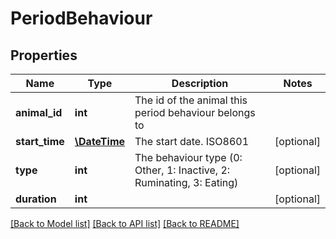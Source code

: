 # PeriodBehaviour

## Properties
Name | Type | Description | Notes
------------ | ------------- | ------------- | -------------
**animal_id** | **int** | The id of the animal this period behaviour belongs to | 
**start_time** | [**\DateTime**](\DateTime.md) | The start date. ISO8601 | [optional] 
**type** | **int** | The behaviour type (0: Other, 1: Inactive, 2: Ruminating, 3: Eating) | [optional] 
**duration** | **int** |  | [optional] 

[[Back to Model list]](../README.md#documentation-for-models) [[Back to API list]](../README.md#documentation-for-api-endpoints) [[Back to README]](../README.md)


